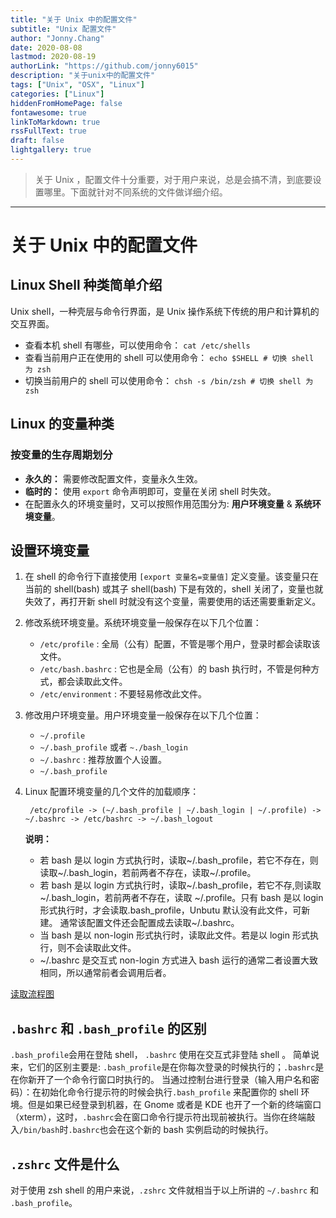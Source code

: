 ```yaml
---
title: "关于 Unix 中的配置文件"
subtitle: "Unix 配置文件"
author: "Jonny.Chang"
date: 2020-08-08
lastmod: 2020-08-19
authorLink: "https://github.com/jonny6015"
description: "关于unix中的配置文件"
tags: ["Unix", "OSX", "Linux"]
categories: ["Linux"]
hiddenFromHomePage: false
fontawesome: true
linkToMarkdown: true
rssFullText: true
draft: false
lightgallery: true
---
```


> 关于 Unix ，配置文件十分重要，对于用户来说，总是会搞不清，到底要设置哪里。下面就针对不同系统的文件做详细介绍。

<!--more-->

---

# 关于 Unix 中的配置文件

## Linux Shell 种类简单介绍

Unix shell，一种壳层与命令行界面，是 Unix 操作系统下传统的用户和计算机的交互界面。

- 查看本机 shell 有哪些，可以使用命令： `cat /etc/shells`
- 查看当前用户正在使用的 shell 可以使用命令： `echo $SHELL # 切换 shell 为 zsh`
- 切换当前用户的 shell 可以使用命令： `chsh -s /bin/zsh # 切换 shell 为 zsh`

## Linux 的变量种类

### 按变量的生存周期划分

- **永久的：** 需要修改配置文件，变量永久生效。
- **临时的：** 使用 `export` 命令声明即可，变量在关闭 shell 时失效。
- 在配置永久的环境变量时，又可以按照作用范围分为: **用户环境变量** & **系统环境变量**。

## 设置环境变量

1. 在 shell 的命令行下直接使用 `[export 变量名=变量值]` 定义变量。该变量只在当前的 shell(bash) 或其子 shell(bash) 下是有效的，shell 关闭了，变量也就失效了，再打开新 shell 时就没有这个变量，需要使用的话还需要重新定义。

2. 修改系统环境变量。系统环境变量一般保存在以下几个位置：

   - `/etc/profile` : 全局（公有）配置，不管是哪个用户，登录时都会读取该文件。
   - `/etc/bash.bashrc` : 它也是全局（公有）的 bash 执行时，不管是何种方式，都会读取此文件。
   - `/etc/environment` : 不要轻易修改此文件。

3. 修改用户环境变量。用户环境变量一般保存在以下几个位置：

   - `~/.profile`
   - `~/.bash_profile` 或者 `~./bash_login`
   - `~/.bashrc` : 推荐放置个人设置。
   - `~/.bash_profile`

4. Linux 配置环境变量的几个文件的加载顺序：

   ```shell
    /etc/profile -> (~/.bash_profile | ~/.bash_login | ~/.profile) -> ~/.bashrc -> /etc/bashrc -> ~/.bash_logout
   ```

   **说明：**

   - 若 bash 是以 login 方式执行时，读取~/.bash_profile，若它不存在，则读取~/.bash_login，若前两者不存在，读取~/.profile。
   - 若 bash 是以 login 方式执行时，读取~/.bash_profile，若它不存,则读取~/.bash_login，若前两者不存在，读取 ~/.profile。只有 bash 是以 login 形式执行时，才会读取.bash_profile，Unbutu 默认没有此文件，可新建。 通常该配置文件还会配置成去读取~/.bashrc。
   - 当 bash 是以 non-login 形式执行时，读取此文件。若是以 login 形式执行，则不会读取此文件。
   - ~/.bashrc 是交互式 non-login 方式进入 bash 运行的通常二者设置大致相同，所以通常前者会调用后者。

[读取流程图](https://img-blog.csdn.net/20180614131117463?watermark/2/text/aHR0cHM6Ly9ibG9nLmNzZG4ubmV0L3lpZmVuNDIzNA==/font/5a6L5L2T/fontsize/400/fill/I0JBQkFCMA==/dissolve/70)

## `.bashrc` 和 `.bash_profile` 的区别

`.bash_profile`会用在登陆 shell， `.bashrc` 使用在交互式非登陆 shell 。
简单说来，它们的区别主要是: `.bash_profile`是在你每次登录的时候执行的；`.bashrc`是在你新开了一个命令行窗口时执行的。
当通过控制台进行登录（输入用户名和密码）：在初始化命令行提示符的时候会执行`.bash_profile` 来配置你的 shell 环境。但是如果已经登录到机器，在 Gnome 或者是 KDE 也开了一个新的终端窗口（xterm），这时，`.bashrc`会在窗口命令行提示符出现前被执行。当你在终端敲入`/bin/bash`时`.bashrc`也会在这个新的 bash 实例启动的时候执行。

## `.zshrc` 文件是什么

对于使用 zsh shell 的用户来说，`.zshrc` 文件就相当于以上所讲的 `~/.bashrc` 和 `.bash_profile`。
